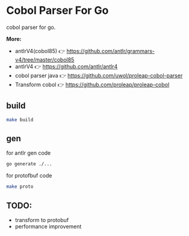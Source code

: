 # Cobol Parser For Go

cobol parser for go.

**More:**
* antlrV4(cobol85) 👉 https://github.com/antlr/grammars-v4/tree/master/cobol85
* antlrV4 👉 https://github.com/antlr/antlr4
* cobol parser java 👉 https://github.com/uwol/proleap-cobol-parser
* Transform cobol 👉 https://github.com/proleap/proleap-cobol


## build

```bash
make build
```

## gen

for antlr gen code
```bash
go generate ./...
```

for protofbuf code
```bash
make proto
```

## TODO:
* transform to protobuf
* performance improvement